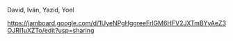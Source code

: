 David, Iván, Yazid, Yoel 


https://jamboard.google.com/d/1UyeNPgHggreeFrlGM6HFV2JXTmBYyAeZ3OJRI1uXZTo/edit?usp=sharing
